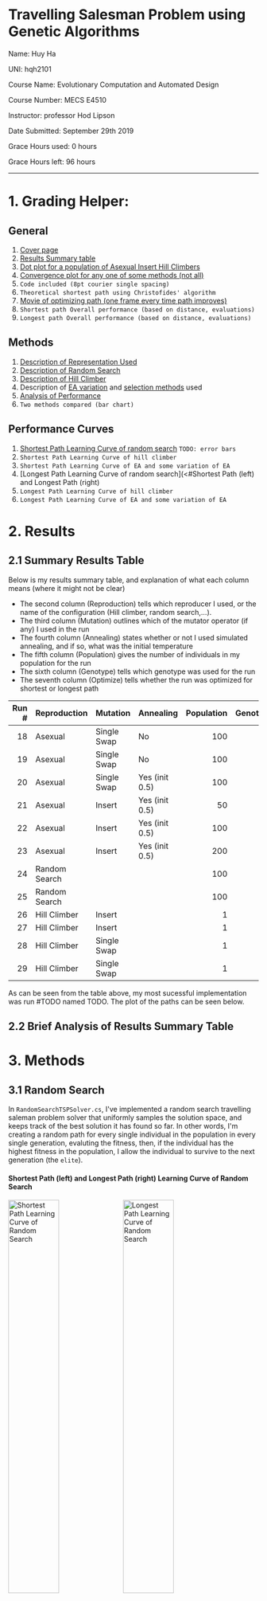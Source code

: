 # Travelling Salesman Problem using Genetic Algorithms

Name: Huy Ha

UNI: hqh2101

Course Name: Evolutionary Computation and Automated Design

Course Number: MECS E4510

Instructor: professor Hod Lipson

Date Submitted: September 29th 2019

Grace Hours used: 0 hours

Grace Hours left: 96 hours

<div style="page-break-after: always;"></div>

---

# 1. Grading Helper:

## General

1.  [Cover page](<#Travelling Salesman Problem using Genetic Algorithms>)
2.  [Results Summary table](<#Summary Results Table>)
3.  [Dot plot for a population of Asexual Insert Hill Climbers](<#Dot Plot for a Population of Hill Climbers>)
4.  [Convergence plot for any one of some methods (not all)](<#Shortest Path (left) and Longest Path (right) Learning Curve of Hill Climbers>)
5.  `Code included (8pt courier single spacing)`
6.  `Theoretical shortest path using Christofides' algorithm`
7.  [Movie of optimizing path (one frame every time path improves)](<#Video Animation of Insert Hill Climber Solving for Shortest Path>)
8.  `Shortest path Overall performance (based on distance, evaluations)`
9.  `Longest path Overall performance (based on distance, evaluations)`

## Methods

1. [Description of Representation Used](#Representations)
2. [Description of Random Search](<#Random Search>)
3. [Description of Hill Climber](<#Hill Climber>)
4. Description of [EA variation](<#Representations and their corresponding Crossover and Mutation Operators>) and [selection methods](#Selector) used
5. [Analysis of Performance](<# 4. Analysis of Performance>)
6. `Two methods compared (bar chart)`

## Performance Curves

1. [Shortest Path Learning Curve of random search](<#Shortest Path (left) and Longest Path (right) Learning Curve of Random Search>) `TODO: error bars`
2. `Shortest Path Learning Curve of hill climber`
3. `Shortest Path Learning Curve of EA and some variation of EA`
4. [Longest Path Learning Curve of random search](<#Shortest Path (left) and Longest Path (right)
5. `Longest Path Learning Curve of hill climber`
6. `Longest Path Learning Curve of EA and some variation of EA`

# 2. Results

## 2.1 Summary Results Table

Below is my results summary table, and explanation of what each column means (where it might not be clear)

- The second column (Reproduction) tells which reproducer I used, or the name of the configuration (Hill climber, random search,...).
- The third column (Mutation) outlines which of the mutator operator (if any) I used in the run
- The fourth column (Annealing) states whether or not I used simulated annealing, and if so, what was the initial temperature
- The fifth column (Population) gives the number of individuals in my population for the run
- The sixth column (Genotype) tells which genotype was used for the run
- The seventh column (Optimize) tells whether the run was optimized for shortest or longest path

| Run # | Reproduction  | Mutation    | Annealing      | Population | Genotype | Optimize | Path Length |
| ----: | :------------ | :---------- | :------------- | ---------: | -------: | -------: | :---------- |
|    18 | Asexual       | Single Swap | No             |        100 |     List | Shortest | 74.63085    |
|    19 | Asexual       | Single Swap | No             |        100 |     List |  Longest | 760.8126    |
|    20 | Asexual       | Single Swap | Yes (init 0.5) |        100 |     List | Shortest | 74.58129    |
|    21 | Asexual       | Insert      | Yes (init 0.5) |         50 |     List | Shortest | 47.86598    |
|    22 | Asexual       | Insert      | Yes (init 0.5) |        100 |     List | Shortest | 41.14663    |
|    23 | Asexual       | Insert      | Yes (init 0.5) |        200 |     List | Shortest | 36.29556    |
|    24 | Random Search |             |                |        100 |     List |  Longest | 555.0189    |
|    25 | Random Search |             |                |        100 |     List | Shortest | 483.8219    |
|    26 | Hill Climber  | Insert      |                |          1 |     List | Shortest | 30.68847    |
|    27 | Hill Climber  | Insert      |                |          1 |     List |  Longest | 762.99493   |
|    28 | Hill Climber  | Single Swap |                |          1 |     List | Shortest | 78.05326    |
|    29 | Hill Climber  | Single Swap |                |          1 |     List |  Longest | 760.7559    |

As can be seen from the table above, my most sucessful implementation was run #TODO named TODO. The plot of the paths can be seen below.

## 2.2 Brief Analysis of Results Summary Table

# 3. Methods

## 3.1 Random Search

In `RandomSearchTSPSolver.cs`, I've implemented a random search travelling saleman problem solver that uniformly samples the solution space, and keeps track of the best solution it has found so far. In other words, I'm creating a random path for every single individual in the population in every single generation, evaluting the fitness, then, if the individual has the highest fitness in the population, I allow the individual to survive to the next generation (the `elite`).

#### Shortest Path (left) and Longest Path (right) Learning Curve of Random Search

<div style="clear:both;">
<img src="output\run25-random-shortest\Cost.png" alt="Shortest Path Learning Curve of Random Search"
	title="Shortest Path Learning Curve of Random Search" width="45%" height="auto" />
<img src="output\run24-random-longest\Cost.png" alt="Longest Path Learning Curve of Random Search"
	title="Longest Path Learning Curve of Random Search" width="45%" height="auto" />
</div>

## 3.2 Hill Climber

A Hill climber is just a genetic algorithm with population 1, simulated annealing with initial temperature set to 0, with a 100% reproduction rate (the individual in the previous "generation" is always the starting point for creating the new individual in the next population), with an asexual reproduction operator (no crossing over). Since my implementation of the GA was generic enough, I was able to just define a configuration of the GA as a hill climber, with the configurations as described above. The only degree of freedom left was the mutation operator, which I experimented with the insert mutator and swap mutator (described more detailedly below in my EA section). The learning curves for hill climbers with both types of mutator operators can be seen below.

#### Shortest Path (left) and Longest Path (right) Learning Curve of Hill Climbers

<div style="clear:both;">
<img src="output\assets\longest-hc.png" alt="Shortest Path Learning Curve of Hill Climbers"
	title="Shortest Path Learning Curve of Hill Climbers" width="45%" height="auto" />
<img src="output\assets\shortest-hc.png" alt="Shortest Path Learning Curve of Hill Climbers"
	title="Longest Path Learning Curve of Hill Climbers" width="45%" height="auto" />
</div>

#### Video Animation of Insert Hill Climber Solving for Shortest Path

<a href="https://drive.google.com/file/d/1o2MVIlHO2COeTcewPxxkhMqrY-ufpkky/view?usp=sharing">
<img src="output\assets\animation-preview.png" alt="Preview of Insert Hill Climber animation"
	title="Preview of Insert Hill Climber animation"/>
</a>

[Here is a video of the insert hill climber solving for the shortest path. (You can also click on the preview of the animation above)](https://drive.google.com/file/d/1o2MVIlHO2COeTcewPxxkhMqrY-ufpkky/view?usp=sharing)

#### Dot Plot for a Population of Hill Climbers

Because Hill Climbers were so successful, I wanted to explore what a population of hill climbers would do. This is exactly as described above, only, this time, there are 40 hill climbers, and each generation, they all mutate a bit to give the next generation's offspring. Below is a dot plot of that (on the left). As you can see, it just looks like a thick irregular line, so I've zoomed into a part of the plot so you can see the actual scatter points (on the right)

<div style="clear:both;">
<img src="output\assets\insert-hc-dotplot.png" alt="Dot Plot for a Population of Hill Climbers"
	title="Dot Plot for a Population of Hill Climbers"  width="45%" height="auto" />
<img src="output\assets\insert-hc-dotplot-zoomed.png" alt="Zoomed In Dot Plot for a Population of Hill Climbers"
	title="Zoomed In Dot Plot for a Population of Hill Climbers"  width="45%" height="auto" />
</div>

## 3.3 Evolutionary Algorithm

### 3.3.1 Representations and their corresponding Crossover and Mutation Operators

In my assignment I tried two different genotype representations, with their corresponding crossover and mutation operators, which I will describe below:

1.  `PriorityGenotype`: Every single city has a normalized float associated with it, and the path the TSP will take is a priority queue on the list of tuple of city and its corresponding priority.

    - `PriorityCrossover`: this crossover operator does a Two Point crossover on the two parent's priorities creating the child's priority. Since the priority lists are ordered by the city's id, there is no invalid priority list (duplicate or missing cities) to resolve, therefore, no invalid path to resolve.
    - `PrioritySingleMutator`: this mutator operator adds some random noise to the priority of one city, then clamps it between 0 and 1.
    - `PriorityMutator`: does the same thing the `PrioritySingleMutator` does but to a variable number of cities, depending on the mutation factor.

2.  `ListGenotype`: the genotype is just an ordered list of the cities, and the path is exactly the genotype.
    - `SingleSwapMutator`: This mutator operator performs a single swap between two random cities.
    - `MultiSwapMutator`: same as `SingleSwapMutator`, but performs a variable number of swaps based on the mutation factor.
    - `InsertMutator`: chooses a random sequence of cities, removes the sequence from the path, then inserts it somewhere else in the path.
    - `Crossover`: TODO

### 3.3.2 Selector

Earlier on in the development process, I experimented with Stochastic Universal Sampling, as described in the recommended textbook for the class "An Introduction to Genetic Algorithms", but it did not work as well, and I didn't see it as the limiting factor of my program. Therefore, I removed that part of the code, and just replaced it with a simple truncate selector, which selects the top X%, where X is a hyperparameter I called ReproductionFactor.

# 4. Analysis of Performance

## Swap Mutator v.s. Insert Mutator

The biggest breakthough I had in terms of performance was when I implemented the `InsertMutator`. This mutator is much more suited for the problem than the SwapMutator was. I think the intuition is that grabbing a sequence of cities then chucking it somewhere else doesn't break the solution that previous generations has already came up with (This was the inspiration for my `SelectionCrossOver`).

Another curious thing to note is that Insert did much better than Swap when it came to shortest path, but only did marginally better than Swap in longest path. I think this is because Swap breaks paths that are close together, so it is more suited for longest path than shortest path. However, the advantage of Insert is still that it preserves groups (sub-solutions) that are already optimum, and is able to explore without giving up those optimum sub-solutions.

## Asexual v.s. Multiple Inheritance

I think the reason why Asexual consistently outperforms Multiple Inheritance is not because in general it does, but because Mutliple Inheritance relies on have appropriate cross over operators, which I don't think I spent enough time exploring. If given more time, I would like to try a number of other cross over operators for ordered lists, and hopefully that might prove Multiple Inheritance to be superior.

Another note is that my development cycle is biased. Because Asexual reproduction cycles are faster to run and get results, I'm able to go through many more development cycles with Asexual, therefore have more time exploring all the different mutators for Asexual and optimizing it.

## Simulated Annealing vs Greedy

Something I did not expect was for Simulated Annealing to not consistently outperform the greedy variations (just initializing the temperature to 0). I ran lots of tests on the circle test file I created, and to my surprise, most of the time, Greedy converges to a higher fitness. I could not come with an explantion to this. This does not make sense to me because I run the simulation for long enough to observe real convergence, and so any exploration should benefit the program.

On the same note, I expected a larger population to maintain more diversity, therefore, converge to a higher fitness, but this was not the case. I ran tests on the circle city test file I created, and the fitness would consistently converge to a higher value for a population of 50 than for 100, and higher for 100 than for 200, and so on.

These two points, I'm not able to explain why this is the case.

# 5. Appendix

As per the TA's approval on Piazza, the source code for this project has been zipped up with this README document.
